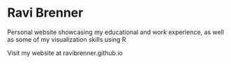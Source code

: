 # Ravi Brenner

Personal website showcasing my educational and work experience, as well as some of my visualization skills using R

Visit my website at ravibrenner.github.io 
